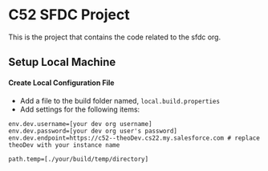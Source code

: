 ﻿# C52 SFDC Project
This is the project that contains the code related to the sfdc org.

## Setup Local Machine
#### Create Local Configuration File
* Add a file to the build folder named, ```local.build.properties```
* Add settings for the following items:
```
env.dev.username=[your dev org username]
env.dev.password=[your dev org user's password]
env.dev.endpoint=https://c52--theoDev.cs22.my.salesforce.com # replace theoDev with your instance name

path.temp=[./your/build/temp/directory]
```